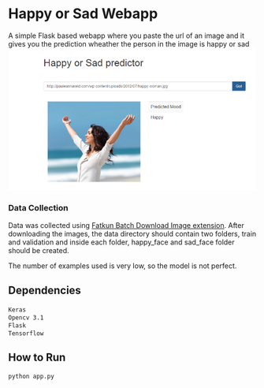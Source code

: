 # Happy or Sad Webapp

A simple Flask based webapp where you paste the url of an image and it gives you the prediction wheather the person in the image is happy or sad
![image](output_image.PNG)

### Data Collection

Data was collected using [Fatkun Batch Download Image extension](https://chrome.google.com/webstore/detail/fatkun-batch-download-ima/nnjjahlikiabnchcpehcpkdeckfgnohf?hl=en). After downloading the images, the data directory should contain two folders, train and validation and inside each folder, happy_face and sad_face folder should be created.

The number of examples used is very low, so the model is not perfect.

## Dependencies

	Keras
	Opencv 3.1
	Flask
  	Tensorflow

## How to Run

	python app.py
